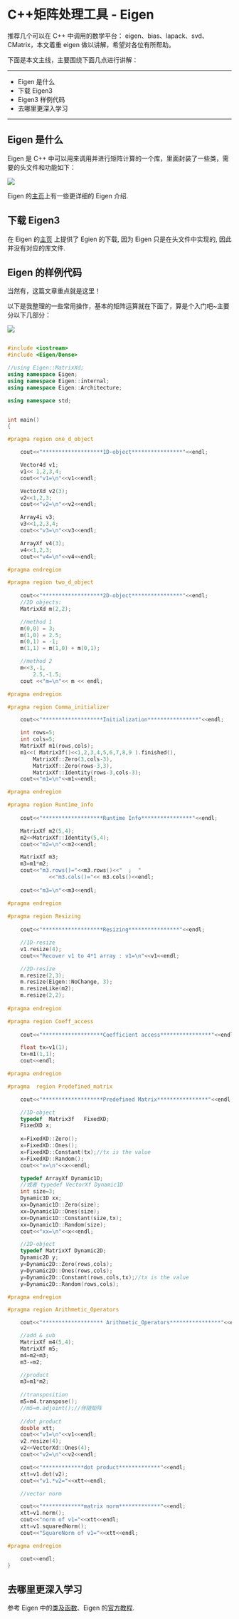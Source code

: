 # C++矩阵处理工具 - Eigen   

推荐几个可以在 C++ 中调用的数学平台： eigen、bias、lapack、svd、CMatrix，本文着重 eigen 做以讲解，希望对各位有所帮助。   

下面是本文主线，主要围绕下面几点进行讲解：

**********************************************************************************************
- Eigen 是什么   
- 下载 Eigen3    
- Eigen3 样例代码   
- 去哪里更深入学习   
**********************************************************************************************

## Eigen 是什么

Eigen 是 C++ 中可以用来调用并进行矩阵计算的一个库，里面封装了一些类，需要的头文件和功能如下：   

![](../../snapshots/egien_lib.png)

Eigen 的[主页](http://eigen.tuxfamily.org/dox/)上有一些更详细的 Eigen 介绍.   

## 下载 Eigen3 

在 Eigen 的[主页](http://eigen.tuxfamily.org/index.php?title=Main_Page) 上提供了 Egien 的下载, 因为 Eigen 只是在头文件中实现的, 因此并没有对应的库文件.   


## Eigen 的样例代码
 
当然有，这篇文章重点就是这里！  

以下是我整理的一些常用操作，基本的矩阵运算就在下面了，算是个入门吧~主要分以下几部分：   

![](../../snapshots/egien_examples.jpg)


```cpp

#include <iostream>
#include <Eigen/Dense>

//using Eigen::MatrixXd;
using namespace Eigen;
using namespace Eigen::internal;
using namespace Eigen::Architecture;

using namespace std;


int main()
{

#pragma region one_d_object

    cout<<"*******************1D-object****************"<<endl;

    Vector4d v1;
    v1<< 1,2,3,4;
    cout<<"v1=\n"<<v1<<endl;

    VectorXd v2(3);
    v2<<1,2,3;
    cout<<"v2=\n"<<v2<<endl;

    Array4i v3;
    v3<<1,2,3,4;
    cout<<"v3=\n"<<v3<<endl;

    ArrayXf v4(3);
    v4<<1,2,3;
    cout<<"v4=\n"<<v4<<endl;

#pragma endregion

#pragma region two_d_object
    
    cout<<"*******************2D-object****************"<<endl;
    //2D objects:
    MatrixXd m(2,2);

    //method 1
    m(0,0) = 3;
    m(1,0) = 2.5;
    m(0,1) = -1;
    m(1,1) = m(1,0) + m(0,1);

    //method 2
    m<<3,-1,
        2.5,-1.5;
    cout <<"m=\n"<< m << endl;

#pragma endregion

#pragma region Comma_initializer

    cout<<"*******************Initialization****************"<<endl;

    int rows=5;
    int cols=5;
    MatrixXf m1(rows,cols);
    m1<<( Matrix3f()<<1,2,3,4,5,6,7,8,9 ).finished(),
        MatrixXf::Zero(3,cols-3),
        MatrixXf::Zero(rows-3,3),
        MatrixXf::Identity(rows-3,cols-3);
    cout<<"m1=\n"<<m1<<endl;

#pragma endregion

#pragma region Runtime_info
    
    cout<<"*******************Runtime Info****************"<<endl;

    MatrixXf m2(5,4);
    m2<<MatrixXf::Identity(5,4);
    cout<<"m2=\n"<<m2<<endl;

    MatrixXf m3;
    m3=m1*m2;
    cout<<"m3.rows()="<<m3.rows()<<"  ;  "
             <<"m3.cols()="<< m3.cols()<<endl;
    
    cout<<"m3=\n"<<m3<<endl;

#pragma endregion
    
#pragma region Resizing
    
    cout<<"*******************Resizing****************"<<endl;

    //1D-resize	
    v1.resize(4);
    cout<<"Recover v1 to 4*1 array : v1=\n"<<v1<<endl;

    //2D-resize
    m.resize(2,3);
    m.resize(Eigen::NoChange, 3);
    m.resizeLike(m2);
    m.resize(2,2);
    
#pragma endregion

#pragma region Coeff_access
    
    cout<<"*******************Coefficient access****************"<<endl;

    float tx=v1(1);
    tx=m1(1,1);
    cout<<endl;

#pragma endregion

#pragma  region Predefined_matrix

    cout<<"*******************Predefined Matrix****************"<<endl;

    //1D-object
    typedef  Matrix3f   FixedXD;
    FixedXD x;
    
    x=FixedXD::Zero();
    x=FixedXD::Ones();
    x=FixedXD::Constant(tx);//tx is the value
    x=FixedXD::Random();
    cout<<"x=\n"<<x<<endl;

    typedef ArrayXf Dynamic1D;
    //或者 typedef VectorXf Dynamic1D
    int size=3;
    Dynamic1D xx;
    xx=Dynamic1D::Zero(size);
    xx=Dynamic1D::Ones(size);
    xx=Dynamic1D::Constant(size,tx);
    xx=Dynamic1D::Random(size);
    cout<<"xx=\n"<<x<<endl;

    //2D-object
    typedef MatrixXf Dynamic2D;
    Dynamic2D y;
    y=Dynamic2D::Zero(rows,cols);
    y=Dynamic2D::Ones(rows,cols);
    y=Dynamic2D::Constant(rows,cols,tx);//tx is the value
    y=Dynamic2D::Random(rows,cols);

#pragma endregion

#pragma region Arithmetic_Operators

    cout<<"******************* Arithmetic_Operators****************"<<endl;

    //add & sub
    MatrixXf m4(5,4);
    MatrixXf m5;
    m4=m2+m3;
    m3-=m2;

    //product
    m3=m1*m2;
 
    //transposition
    m5=m4.transpose();
    //m5=m.adjoint();//伴随矩阵	
    
    //dot product
    double xtt;
    cout<<"v1=\n"<<v1<<endl;
    v2.resize(4);
    v2<<VectorXd::Ones(4);
    cout<<"v2=\n"<<v2<<endl;

    cout<<"*************dot product*************"<<endl;
    xtt=v1.dot(v2);
    cout<<"v1.*v2="<<xtt<<endl;

    //vector norm

    cout<<"*************matrix norm*************"<<endl;
    xtt=v1.norm();
    cout<<"norm of v1="<<xtt<<endl;
    xtt=v1.squaredNorm();
    cout<<"SquareNorm of v1="<<xtt<<endl;

#pragma endregion

    cout<<endl;
}
```

## 去哪里更深入学习  

参考 Eigen 中的[类及函数](http://eigen.tuxfamily.org/dox/namespaceEigen.html)、Eigen 的[官方教程](http://eigen.tuxfamily.org/dox/GettingStarted.html).   